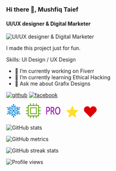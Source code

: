 ### Hi there 👋, Mushfiq Taief
#### UI/UX designer  & Digital Marketer
![UI/UX designer  & Digital Marketer](https://www.creative.onl/wp-content/uploads/2020/12/ui-design-scaled.jpg)

I made this project just for fun.

Skills: UI Design / UX Design

- 🔭 I’m currently working on Fiverr 
- 🌱 I’m currently learning Ethical Hacking 
- 💬 Ask me about Grafix Designs 


[<img src='https://cdn.jsdelivr.net/npm/simple-icons@3.0.1/icons/github.svg' alt='github' height='40'>](https://github.com/Mushfiqtaief)  [<img src='https://cdn.jsdelivr.net/npm/simple-icons@3.0.1/icons/facebook.svg' alt='facebook' height='40'>](https://www.facebook.com/https://www.facebook.com/profile.php?id=100086436290924)  

<a href='https://archiveprogram.github.com/'><img src='https://raw.githubusercontent.com/acervenky/animated-github-badges/master/assets/acbadge.gif' width='40' height='40'></a> <a href='https://docs.github.com/en/developers'><img src='https://raw.githubusercontent.com/acervenky/animated-github-badges/master/assets/devbadge.gif' width='40' height='40'></a> <a href='https://github.com/pricing'><img src='https://raw.githubusercontent.com/acervenky/animated-github-badges/master/assets/pro.gif' width='40' height='40'></a> <a href='https://stars.github.com/'><img src='https://raw.githubusercontent.com/acervenky/animated-github-badges/master/assets/starbadge.gif' width='35' height='35'></a> <a href='https://docs.github.com/en/github/supporting-the-open-source-community-with-github-sponsors'><img src='https://raw.githubusercontent.com/acervenky/animated-github-badges/master/assets/sponsorbadge.gif' width='35' height='35'></a> 

![GitHub stats](https://github-readme-stats.vercel.app/api?username=Mushfiqtaief&show_icons=true)  

![GitHub metrics](https://metrics.lecoq.io/Mushfiqtaief)  

![GitHub streak stats](https://github-readme-streak-stats.herokuapp.com/?user=Mushfiqtaief)  

![Profile views](https://gpvc.arturio.dev/Mushfiqtaief)  
